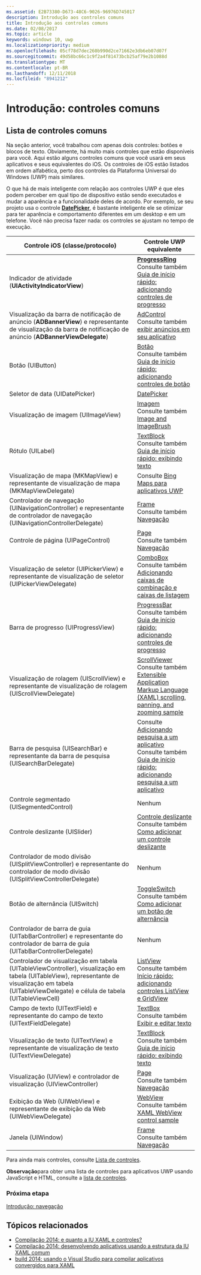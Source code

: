 ```yaml
---
ms.assetid: E2B73380-D673-48C6-9026-96976D745017
description: Introdução aos controles comuns
title: Introdução aos controles comuns
ms.date: 02/08/2017
ms.topic: article
keywords: windows 10, uwp
ms.localizationpriority: medium
ms.openlocfilehash: 05cf78d7dec260b990d2ce71662e3db6eb07d07f
ms.sourcegitcommit: 49d58bc66c1c9f2a4f81473bcb25af79e2b1088d
ms.translationtype: MT
ms.contentlocale: pt-BR
ms.lasthandoff: 12/11/2018
ms.locfileid: "8941212"
---
```

# <a name="getting-started-common-controls"></a>Introdução: controles comuns


## <a name="common-controls-list"></a>Lista de controles comuns

Na seção anterior, você trabalhou com apenas dois controles: botões e blocos de texto. Obviamente, há muito mais controles que estão disponíveis para você. Aqui estão alguns controles comuns que você usará em seus aplicativos e seus equivalentes do iOS. Os controles de iOS estão listados em ordem alfabética, perto dos controles da Plataforma Universal do Windows (UWP) mais similares.

O que há de mais inteligente com relação aos controles UWP é que eles podem perceber em qual tipo de dispositivo estão sendo executados e mudar a aparência e a funcionalidade deles de acordo. Por exemplo, se seu projeto usa o controle [**DatePicker**](https://msdn.microsoft.com/library/windows/apps/br211681), é bastante inteligente ele se otimizar para ter aparência e comportamento diferentes em um desktop e em um telefone. Você não precisa fazer nada: os controles se ajustam no tempo de execução.

| Controle iOS (classe/protocolo) | Controle UWP equivalente |
|------------------------------|--------------------------------------|
| Indicador de atividade (**UIActivityIndicatorView**) | [**ProgressRing**](https://msdn.microsoft.com/library/windows/apps/br227538) <br/> Consulte também [Guia de início rápido: adicionando controles de progresso](https://msdn.microsoft.com/library/windows/apps/xaml/hh780651) |
| Visualização da barra de notificação de anúncio (**ADBannerView**) e representante de visualização da barra de notificação de anúncio (**ADBannerViewDelegate**) | [AdControl](https://msdn.microsoft.com/library/windows/apps/microsoft.advertising.winrt.ui.adcontrol.aspx) <br/> Consulte também [exibir anúncios em seu aplicativo](../monetize/display-ads-in-your-app.md) |
| Botão (UIButton) | [Botão](https://msdn.microsoft.com/library/windows/apps/br209265) <br/> Consulte também [Guia de início rápido: adicionando controles de botão](https://msdn.microsoft.com/library/windows/apps/xaml/jj153346) |
| Seletor de data (UIDatePicker) | [DatePicker](https://msdn.microsoft.com/library/windows/apps/br211681) |
| Visualização de imagem (UIImageView) | [Imagem](https://msdn.microsoft.com/library/windows/apps/br242752) <br/> Consulte também [Image and ImageBrush](https://msdn.microsoft.com/library/windows/apps/mt280382) |
| Rótulo (UILabel) | [TextBlock](https://msdn.microsoft.com/library/windows/apps/br209652) <br/> Consulte também [Guia de início rápido: exibindo texto](https://msdn.microsoft.com/library/windows/apps/xaml/hh700392) |
| Visualização de mapa (MKMapView) e representante de visualização de mapa (MKMapViewDelegate) | Consulte [Bing Maps para aplicativos UWP](http://go.microsoft.com/fwlink/p/?LinkId=263496) |
| Controlador de navegação (UINavigationController) e representante de controlador de navegação (UINavigationControllerDelegate) | [Frame](https://msdn.microsoft.com/library/windows/apps/br242682) <br/> Consulte também [Navegação](https://msdn.microsoft.com/library/windows/apps/mt187344) |
| Controle de página (UIPageControl) | [Page](https://msdn.microsoft.com/library/windows/apps/br227503) <br/> Consulte também [Navegação](https://msdn.microsoft.com/library/windows/apps/mt187344) |
| Visualização de seletor (UIPickerView) e representante de visualização de seletor (UIPickerViewDelegate) | [ComboBox](https://msdn.microsoft.com/library/windows/apps/br209348) <br/> Consulte também [Adicionando caixas de combinação e caixas de listagem](https://msdn.microsoft.com/library/windows/apps/xaml/hh780616) |
| Barra de progresso (UIProgressView) | [ProgressBar](https://msdn.microsoft.com/library/windows/apps/br227529) <br/> Consulte também [Guia de início rápido: adicionando controles de progresso](https://msdn.microsoft.com/library/windows/apps/xaml/hh780651) |
| Visualização de rolagem (UIScrollView) e representante de visualização de rolagem (UIScrollViewDelegate) | [ScrollViewer](https://msdn.microsoft.com/library/windows/apps/br209527) <br/>  Consulte também [Extensible Application Markup Language (XAML) scrolling, panning, and zooming sample](http://go.microsoft.com/fwlink/p/?LinkId=238577) |
| Barra de pesquisa (UISearchBar) e representante da barra de pesquisa (UISearchBarDelegate) | Consulte [Adicionando pesquisa a um aplicativo](https://msdn.microsoft.com/library/windows/apps/xaml/jj130767) <br/>  Consulte também [Guia de início rápido: adicionando pesquisa a um aplicativo](https://msdn.microsoft.com/library/windows/apps/xaml/hh868180) |
| Controle segmentado (UISegmentedControl) | Nenhum |
| Controle deslizante (UISlider) | [Controle deslizante](https://msdn.microsoft.com/library/windows/apps/br209614) <br/>  Consulte também [Como adicionar um controle deslizante](https://msdn.microsoft.com/library/windows/apps/xaml/hh868197) |
| Controlador de modo divisão (UISplitViewController) e representante do controlador de modo divisão (UISplitViewControllerDelegate) | Nenhum |
| Botão de alternância (UISwitch) | [ToggleSwitch](https://msdn.microsoft.com/library/windows/apps/br209712) <br/>  Consulte também [Como adicionar um botão de alternância](https://msdn.microsoft.com/library/windows/apps/xaml/hh868198) |
| Controlador de barra de guia (UITabBarController) e representante do controlador de barra de guia (UITabBarControllerDelegate) | Nenhum |
| Controlador de visualização em tabela (UITableViewController), visualização em tabela (UITableView), representante de visualização em tabela (UITableViewDelegate) e célula de tabela (UITableViewCell) | [ListView](https://msdn.microsoft.com/library/windows/apps/br242878) <br/>  Consulte também [Início rápido: adicionando controles ListView e GridView](https://msdn.microsoft.com/library/windows/apps/xaml/hh780650) |
| Campo de texto (UITextField) e representante do campo de texto (UITextFieldDelegate) | [TextBox](https://msdn.microsoft.com/library/windows/apps/br209683) <br/>  Consulte também [Exibir e editar texto](https://msdn.microsoft.com/library/windows/apps/mt280218) |
| Visualização de texto (UITextView) e representante de visualização de texto (UITextViewDelegate) | [TextBlock](https://msdn.microsoft.com/library/windows/apps/br209652) <br/>  Consulte também [Guia de início rápido: exibindo texto](https://msdn.microsoft.com/library/windows/apps/xaml/hh700392) |
| Visualização (UIView) e controlador de visualização (UIViewController) | [Page](https://msdn.microsoft.com/library/windows/apps/br227503) <br/>  Consulte também [Navegação](https://msdn.microsoft.com/library/windows/apps/mt187344) |
| Exibição da Web (UIWebView) e representante de exibição da Web (UIWebViewDelegate) | [WebView](https://msdn.microsoft.com/library/windows/apps/br227702) <br/>  Consulte também [XAML WebView control sample](http://go.microsoft.com/fwlink/p/?LinkId=238582) |
| Janela (UIWindow) | [Frame](https://msdn.microsoft.com/library/windows/apps/br242682) <br/>  Consulte também [Navegação](https://msdn.microsoft.com/library/windows/apps/mt187344) |

Para ainda mais controles, consulte [Lista de controles](https://msdn.microsoft.com/library/windows/apps/mt185406).

**Observação**para obter uma lista de controles para aplicativos UWP usando JavaScript e HTML, consulte a [lista de controles](https://msdn.microsoft.com/library/windows/apps/hh465453).

### <a name="next-step"></a>Próxima etapa

[Introdução: navegação](getting-started-navigation.md)

## <a name="related-topics"></a>Tópicos relacionados

* [Compilação 2014: e quanto a IU XAML e controles?](http://go.microsoft.com/fwlink/p/?LinkID=397897)
* [Compilação 2014: desenvolvendo aplicativos usando a estrutura da IU XAML comum](http://go.microsoft.com/fwlink/p/?LinkID=397898)
* [build 2014: usando o Visual Studio para compilar aplicativos convergidos para XAML](http://go.microsoft.com/fwlink/p/?LinkID=397876)
